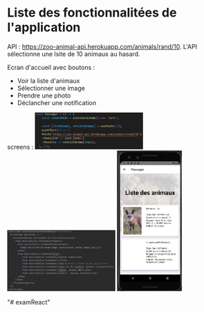 # Liste des fonctionnalitées de l'application

API : https://zoo-animal-api.herokuapp.com/animals/rand/10.
L'API sélectionne une lsite de 10 animaux au hasard.

Ecran d'accueil avec boutons :
- Voir la liste d'animaux
- Sélectionner une image
- Prendre une photo
- Déclancher une notification

screens : 
<img src="assets/api-call.png" width="250"> 
<img src="assets/list-animals-code.png" width="250"> 
<img src="assets/list-animals-result.png" width="150">

"# examReact" 
